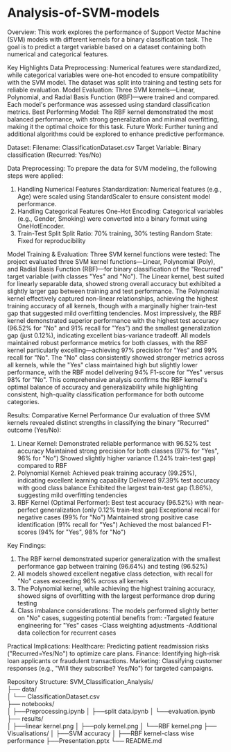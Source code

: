 # Analysis-of-SVM-models
Overview:
This work explores the performance of Support Vector Machine (SVM) models with different kernels for a binary classification task. The goal is to predict a target variable based on a dataset containing both numerical and categorical features.

Key Highlights
Data Preprocessing: Numerical features were standardized, while categorical variables were one-hot encoded to ensure compatibility with the SVM model. 
The dataset was split into training and testing sets for reliable evaluation.
Model Evaluation: Three SVM kernels—Linear, Polynomial, and Radial Basis Function (RBF)—were trained and compared. Each model's performance was assessed
using standard classification metrics.
Best Performing Model: The RBF kernel demonstrated the most balanced performance, with strong generalization and minimal overfitting, making it the optimal
choice for this task.
Future Work: Further tuning and additional algorithms could be explored to enhance predictive performance.

Dataset:
Filename: ClassificationDataset.csv
Target Variable: Binary classification (Recurred: Yes/No)

Data Preprocessing:
To prepare the data for SVM modeling, the following steps were applied:
1. Handling Numerical Features
Standardization: Numerical features (e.g., Age) were scaled using StandardScaler to ensure consistent model performance.
2. Handling Categorical Features
One-Hot Encoding: Categorical variables (e.g., Gender, Smoking) were converted into a binary format using OneHotEncoder.
3. Train-Test Split
Split Ratio: 70% training, 30% testing
Random State: Fixed for reproducibility

Model Training & Evaluation:
Three SVM kernel functions were tested:
The project evaluated three SVM kernel functions—Linear, Polynomial (Poly), and Radial Basis Function (RBF)—for binary classification of the "Recurred" target variable (with classes "Yes" and "No"). The Linear kernel, best suited for linearly separable data, showed strong overall accuracy but exhibited a slightly larger gap between training and test performance. The Polynomial kernel effectively captured non-linear relationships, achieving the highest training accuracy of all kernels, though with a marginally higher train-test gap that suggested mild overfitting tendencies. Most impressively, the RBF kernel demonstrated superior performance with the highest test accuracy (96.52% for "No" and 91% recall for "Yes") and the smallest generalization gap (just 0.12%), indicating excellent bias-variance tradeoff. All models maintained robust performance metrics for both classes, with the RBF kernel particularly excelling—achieving 97% precision for "Yes" and 99% recall for "No". The "No" class consistently showed stronger metrics across all kernels, while the "Yes" class maintained high but slightly lower performance, with the RBF model delivering 94% F1-score for "Yes" versus 98% for "No". This comprehensive analysis confirms the RBF kernel's optimal balance of accuracy and generalizability while highlighting consistent, high-quality classification performance for both outcome categories.

Results:
Comparative Kernel Performance
Our evaluation of three SVM kernels revealed distinct strengths in classifying the binary "Recurred" outcome (Yes/No):
1. Linear Kernel:
Demonstrated reliable performance with 96.52% test accuracy
Maintained strong precision for both classes (97% for "Yes", 96% for "No")
Showed slightly higher variance (1.24% train-test gap) compared to RBF
2. Polynomial Kernel:
Achieved peak training accuracy (99.25%), indicating excellent learning capability
Delivered 97.39% test accuracy with good class balance
Exhibited the largest train-test gap (1.86%), suggesting mild overfitting tendencies
3. RBF Kernel (Optimal Performer):
Best test accuracy (96.52%) with near-perfect generalization (only 0.12% train-test gap)
Exceptional recall for negative cases (99% for "No")
Maintained strong positive case identification (91% recall for "Yes")
Achieved the most balanced F1-scores (94% for "Yes", 98% for "No")

Key Findings:
1. The RBF kernel demonstrated superior generalization with the smallest performance gap between training (96.64%) and testing (96.52%)
2. All models showed excellent negative class detection, with recall for "No" cases exceeding 96% across all kernels
3. The Polynomial kernel, while achieving the highest training accuracy, showed signs of overfitting with the largest performance drop during testing
4. Class imbalance considerations: The models performed slightly better on "No" cases, suggesting potential benefits from:
-Targeted feature engineering for "Yes" cases
-Class weighting adjustments
-Additional data collection for recurrent cases

Practical Implications:
Healthcare: Predicting patient readmission risks ("Recurred=Yes/No") to optimize care plans.
Finance: Identifying high-risk loan applicants or fraudulent transactions.
Marketing: Classifying customer responses (e.g., "Will they subscribe? Yes/No") for targeted campaigns.

Repository Structure:
SVM_Classification_Analysis/  
├── data/  
│   └── ClassificationDataset.csv  
├── notebooks/  
│   ├──Preprocessing.ipynb
│   ├──split data.ipynb
│   └──evaluation.ipynb
├── results/  
│   ├──linear kernel.png
│   ├──poly kernel.png
│   └──RBF kernel.png
├── Visualisations/
│   ├──SVM accuracy
│   ├──RBF kernel-class wise performance
├──Presentation.pptx
└── README.md  





